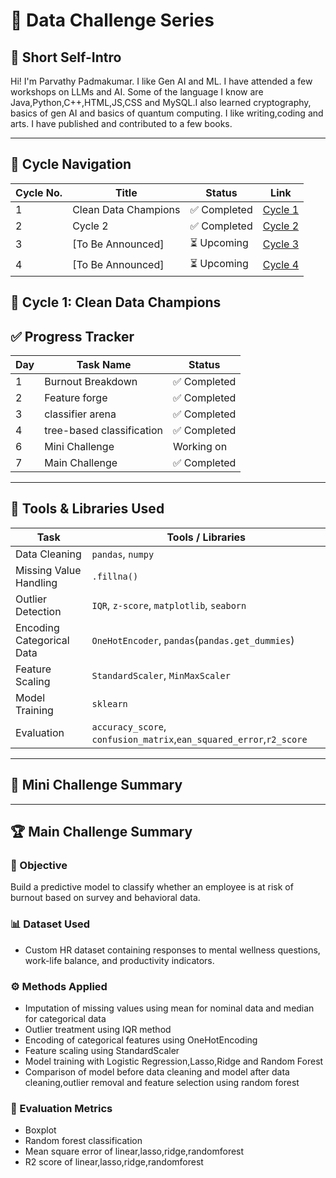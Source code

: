 # 🧠 Data Challenge Series

## 👤 Short Self-Intro

Hi! I'm Parvathy Padmakumar. I like Gen AI and ML. I have attended a few workshops on LLMs and AI. Some of the language I know are Java,Python,C++,HTML,JS,CSS and MySQL.I also learned cryptography, basics of gen AI and basics of quantum computing. I like writing,coding and arts. I have published and contributed to a few books.

---

## 📘 Cycle Navigation

| Cycle No. | Title                    | Status       | Link                                                |
|-----------|--------------------------|--------------|-----------------------------------------------------|
| 1         | Clean Data Champions     | ✅ Completed | [Cycle 1](./Cycle_1_Clean_Data_Champions/)         |
| 2         | Cycle 2                  | ✅ Completed | [Cycle 2](./Cycle_2_Bagging_and_boosting/)         |
| 3         | [To Be Announced]        | ⏳ Upcoming  | [Cycle 3](./Cycle_3_[Coming_Soon]/)                |
| 4         | [To Be Announced]        | ⏳ Upcoming  | [Cycle 4](./Cycle_4_[Coming_Soon]/)                |

## 🧹 Cycle 1: Clean Data Champions

## ✅ Progress Tracker

| Day | Task Name               | Status     |
|-----|-------------------------|------------|
| 1   | Burnout Breakdown       | ✅ Completed |
| 2   | Feature forge           | ✅ Completed|
| 3   | classifier arena        | ✅ Completed |
| 4   |tree-based classification| ✅ Completed |
| 6   | Mini Challenge          |  Working on  |
| 7   | Main Challenge          | ✅ Completed |

---

## 🧰 Tools & Libraries Used

| Task                     | Tools / Libraries                          |
|--------------------------|--------------------------------------------|
| Data Cleaning            | `pandas`, `numpy`                          |
| Missing Value Handling   | `.fillna()`                                |
| Outlier Detection        | `IQR`, `z-score`, `matplotlib`, `seaborn`  |
| Encoding Categorical Data| `OneHotEncoder`, `pandas`(`pandas.get_dummies`) |
| Feature Scaling          | `StandardScaler`, `MinMaxScaler`           |
| Model Training           | `sklearn`                                  |
| Evaluation               | `accuracy_score`, `confusion_matrix`,`ean_squared_error`,`r2_score`  |

---

## 🧩 Mini Challenge Summary

---

## 🏆 Main Challenge Summary

### 🎯 Objective

Build a predictive model to classify whether an employee is at risk of burnout based on survey and behavioral data.

### 📊 Dataset Used

- Custom HR dataset containing responses to mental wellness questions, work-life balance, and productivity indicators.

### ⚙️ Methods Applied

- Imputation of missing values using mean for nominal data and median for categorical data
- Outlier treatment using IQR method
- Encoding of categorical features using OneHotEncoding
- Feature scaling using StandardScaler
- Model training with Logistic Regression,Lasso,Ridge and Random Forest
- Comparison of model before data cleaning and model after data cleaning,outlier removal and feature selection using random forest

### 📏 Evaluation Metrics

- Boxplot
- Random forest classification
- Mean square error of linear,lasso,ridge,randomforest
- R2 score of linear,lasso,ridge,randomforest
